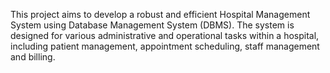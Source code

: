 This project aims to develop a robust and efficient Hospital Management System using Database Management System (DBMS). The system is designed for various administrative and operational tasks within a hospital, including patient management, appointment scheduling, staff management and billing.
